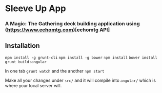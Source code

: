 # Sleeve Up App

### A Magic: The Gathering deck building application using (https://www.echomtg.com)[echomtg API]

## Installation

`npm install -g grunt-cli`
`npm install -g bower`
`npm install`
`bower install`
`grunt build:angular`

In one tab `grunt watch` and the another `npm start`

Make all your changes under `src/` and it will compile into `angular/` which is where your local server will.
